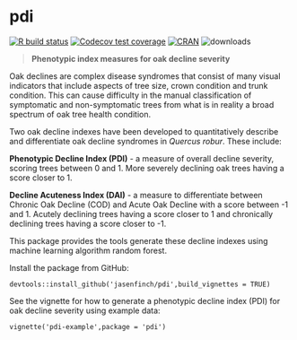 # pdi

[![R build status](https://github.com/jasenfinch/pdi/workflows/R-CMD-check/badge.svg)](https://github.com/jasenfinch/pdi/actions)
[![Codecov test coverage](https://codecov.io/gh/jasenfinch/pdi/branch/master/graph/badge.svg)](https://codecov.io/gh/jasenfinch/pdi?branch=master)
[![CRAN](https://www.r-pkg.org/badges/version/pdi)](https://cran.r-project.org/web/packages/pdi/index.html)
![downloads](https://cranlogs.r-pkg.org/badges/pdi)

> **Phenotypic index measures for oak decline severity**

Oak declines are complex disease syndromes that consist of many visual indicators that include aspects of tree size, crown condition and trunk condition. This can cause difficulty in the manual classification of symptomatic and non-symptomatic trees from what is in reality a broad spectrum of oak tree health condition.

Two oak decline indexes have been developed to quantitatively describe and differentiate oak decline syndromes in *Quercus robur*. These include:

**Phenotypic Decline Index (PDI)** - a measure of overall decline severity, scoring trees between 0 and 1. More severely declining oak trees having a score closer to 1.

**Decline Acuteness Index (DAI)** - a measure to differentiate between Chronic Oak Decline (COD) and Acute Oak Decline with a score between -1 and 1. Acutely declining trees having a score closer to 1 and chronically declining trees having a score closer to -1.

This package provides the tools generate these decline indexes using machine learning algorithm random forest.

Install the package from GitHub:

```
devtools::install_github('jasenfinch/pdi',build_vignettes = TRUE)
```

See the vignette for how to generate a phenotypic decline index (PDI) for oak decline severity using example data:

```
vignette('pdi-example',package = 'pdi')
```
